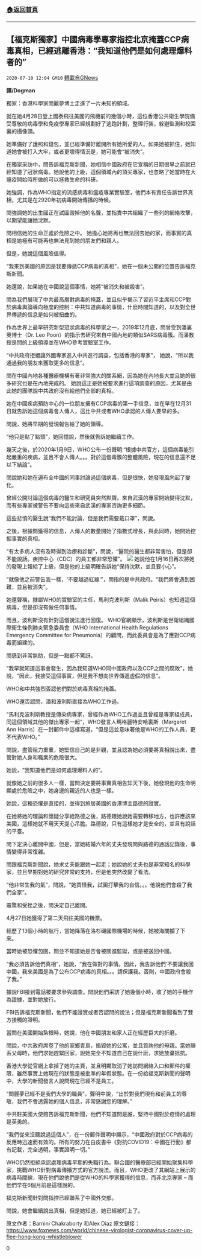 ###  [:house:返回首頁](https://github.com/ourhimalayas/txt)
---

## 【福克斯獨家】中國病毒學專家指控北京掩蓋CCP病毒真相，已經逃離香港：“我知道他們是如何處理爆料者的”
`2020-07-10 12:04 GM10` [轉載自GNews](https://gnews.org/zh-hant/259430/)

**譯/Dogman**

獨家：香港科學家閆麗夢博士走進了一片未知的領域。

就在她4月28日登上國泰飛往美國的飛機前的幾個小時，這位香港公共衛生學院備受尊敬的病毒學和免疫學專家已經規劃好了逃跑計劃，整理行裝，躲避監測和校園裏的攝像頭。

她準備好了護照和錢包，並已經準備好離開所有她所愛的人。如果她被抓住，她知道她會被打入大牢，或者更壞得情況是，她可能會“被消失”。

在獨家采訪中，閆告訴福克斯新聞，她相信中國政府在它宣稱的日期很早之前就已經知道了冠狀病毒。她說他的上級，這個領域內的頂尖專家，也忽略了她當時在大瘟疫開始時所做的可以拯救生命的科研。

她強調，作為WHO指定的流感病毒和瘟疫專業實驗室，他們本有責任告訴世界真相，尤其是在2920年初病毒開始傳播的時候。

閆強調她的出生國正在試圖毀掉他的名聲，並指責中共組織了一些列的網絡攻擊，以期望能讓她沈默。

閆相信她的生命正處於危險之中。 她擔心她將再也無法回去她的家，而事實的真相是她極有可能再也無法見到她的朋友們和親人。

但是，她說這個風險值得。

“我來到美國的原因是我要傳遞CCP病毒的真相”，她在一個未公開的位置告訴福克斯新聞。

她還說，如果她在中國說這個事情，她將“被消失和被殺害”。

閆為我們展現了中共最高層對病毒的掩蓋，並且似乎揭示了習近平主席和CCP對於病毒輿論導向極度的控制：中共知道病毒的事情，什麽時間知道的，以及對全世界傳遞的信息是如何被扭曲的。

作為世界上最早研究新型冠狀病毒的科學家之一，2019年12月底，閆曾受到潘裏奧博士（Dr. Leo Poon）的指示去研究來自中國內地的類似SARS病毒簇。而潘教授是閆的上級領導並在WHO參考實驗室工作。

“中共政府拒絕讓外國專家進入中共進行調查，包括香港的專家”， 她說，“所以我通過我的朋友來獲取更多的信息”。

閆在中國內地各種醫療機構有著非常強大的關系網，因為她在內地長大並且她的很多研究也是在內地完成的。 她說這正是她被要求進行這項調查的原因，尤其是由此她的團隊說中共政府沒有給他們全部的真相。

她在中國疾病預防中心的一位朋友擁有CCP病毒的第一手信息，並在早在12月31日就告訴她這個病毒會人傳人，這比中共或者WHO承認的人傳人要早的多。

閆說，她將早期的發現報告給了她的領導。

“他只是點了點頭”，她回憶說，然後就告訴她繼續工作。

幾天之後，於2020年1月9日，WHO公布一份聲明:“根據中共官方，這個病毒能引起嚴重的疾病，並且不會人傳人。。。對於這個毒簇的整體風險，現在的信息還不足以下結論”。

閆說她和她在遍布全中國的同事討論過這個病毒，但是很快，她發現風向起了變化。

曾經公開討論這個病毒的醫生和研究員突然默聲。來自武漢的專家開始變得沈默，而有些專家被警告不要向這些來自武漢的專家咨詢更多細節。

這些悲憤的醫生說“我們不能討論，但是我們需要戴口罩”，閆說。

之後，根據閆獲得的信息，人傳人的數量開始了指數式增長，與此同時，她開始挖掘事實的真相。

“有太多病人沒有及時得到治療和診斷”，閆說，“醫院的醫生都非常害怕，但是卻不能說話。疾控中心（CDC）的員工都非常恐懼”。
![](https://s3.amazonaws.com/gnews-media-offload/wp-content/uploads/2020/07/10120342/Picture-2-2.png)
她說他在1月16日再次將她的發現上報給了上級，但是他的上級明確告訴她“保持沈默，並且要小心”。

“就像他之前警告我一樣，‘不要越過紅線’”，閆指的是中共政府。“我們將會遇到困難，並且被消失”。

她還聲稱，隸屬WHO的實驗室的主任，馬利克波利斯（Malik Peiris）也知道這個病毒，但是卻沒有做任何事情。

而且，波利斯沒有針對這個說法進行回復。 WHO官網顯示，波利斯是世衛組織國際衛生條例肺炎緊急委員會（WHO International Health Regulations Emergency Committee for Pneumonia）的顧問，而此委員會是為了應對CCP病毒而組建的。

閆感到非常無助，但是一點都不驚訝。

“我早就知道這事會發生，因為我知道WHO同中國政府以及CCP之間的腐敗”，她說，“因此，我接受這個事實，但是我不想向世界傳遞虛假的信息”。

WHO和中共強烈否認他們對於病毒真相的掩蓋。

WHO還否認閆，潘和波利斯直接為WHO工作過。

“馬利克波利斯教授是傳染病專家，曾經作為WHO工作過並且曾經是專家組成員，同這個領域其他的傑出專家一起”，WHO發言人瑪格麗特安哈裏斯（Margaret Ann Harris）在一封郵件中這樣寫道，“但是這並意味著他是WHO的工作人員，更不代表WHO。”

閆說，盡管阻力重重，她堅信自己的是非觀，並且認為她必須要將真相說出來，盡管對她人身和職業的危險很大。

她說，“我知道他們是如何處理爆料人的”。

就像她之前的很多人一樣，當閆決定要將事實真相告知天下後，她發現他的生命明顯處於危險之中，她身邊的親近的人也是一樣。

她說，這種恐懼是直接的，並得到旅居美國的香港博主路德的證實。

在她將她的理論和懷疑分享給路德之後，路德跟她說她需要轉移地方，也許應該來美國，這樣她就不用天天提心吊膽。路德說，只有這樣她才是安全的，並且有說話的平臺。

閆下定決心離開中國，但是，當她結婚六年的丈夫發現閆與路德的通話記錄後，事情變得非常復雜。

閆跟福克斯新聞說，她求丈夫能跟她一起走；她說她的丈夫也是非常知名的科學家，並且早期對她的研究非常的支持，但是他突然改變了看法。

“他非常生我的氣”，閆說，“她責怪我，試圖打擊我的自信。。。他說他們會殺了我們全家”。

震驚和受挫之後，閆決定自己離開。

4月27日她獲得了第二天飛往美國的機票。

經歷了13個小時的航行，當她降落在洛杉磯國際機場的時候，她被海關攔了下來。

當時她被恐懼包圍，閆並不知道她是否會被關進監獄，或是被送回中國。

“我必須告訴他們真相”，她說，“我在做對的事情。因此，我告訴他們‘不要讓我回中國，我來美國是為了公布CCP病毒的真相。。。請保護我。否則，中國政府會殺了我。”

據說FBI接到電話被要求參與調查。閆說他們采訪了她幾個小時，收了她的手機作為證據，並對她放行。

FBI告訴福克斯新聞，他們不能證實或者否認閆的說法；但是福克斯新聞看到了雙方接觸的證明。

當閆在美國開始紮根時，她說，他在中國朋友和家人正在經歷巨大的折磨。

閆說，中共政府席卷了他的家鄉青島，搗毀她的公寓，並且質詢他的母親。當她聯系父母時，他們求她趕緊回家，說她完全不知道自己在說什麽，求她放棄抵抗。

香港大學從官網上拿掉了她的主頁，並且明顯取消了她訪問網絡入口和郵件的權限，雖然事實上她現在的狀態是被批準的年假狀態。在一份給福克斯新聞的聲明中，大學的新聞發言人說閆現在已經不是員工。

“閆麗夢已經不是我們大學的職員”，聲明中說，“出於對我們現有和前員工的尊敬，我們不會透露她的個人信息，非常感謝您的理解。”

中共駐美國大使館告訴福克斯新聞，他們不知道閆是誰，堅持中國對於疫情的處理是英勇的。

“我們從來沒聽說過這個人”，在一份郵件聲明中顯示，“中國政府對於CCP病毒的反應時迅速而有效的。所有的努力在白皮書中《對抗COVID19：中國在行動》都有記載，完全透明，事實證明一切。”

WHO仍然拒絕承認處理病毒早期的失職行為。聯合國的醫療部已經開始聚集科學家，挑戰WHO針對病毒傳播方式的官方說法。而且，WHO更改了其網站上展示的病毒時間線，現在他們說他們是從WHO的科學家獲得的信息，而非北京專家 – 而他們早在6個月前是這樣說的。

福克斯新聞針對閆指控已經聯系了中國外交部。

閆說，她會繼續說出真相，但是她知道，她已經被盯上了。

原文作者：Barnini Chakraborty 和Alex Diaz
原文鏈接：https://www.foxnews.com/world/chinese-virologist-coronavirus-cover-up-flee-hong-kong-whistleblower

0
